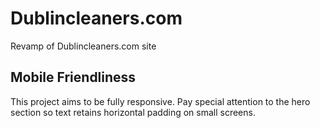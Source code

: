 # Dublincleaners.com
Revamp of Dublincleaners.com site

## Mobile Friendliness

This project aims to be fully responsive. Pay special attention to the hero section so text retains horizontal padding on small screens.
